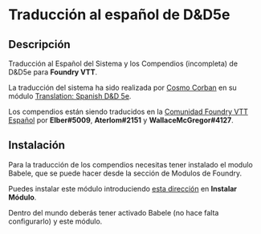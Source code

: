 # Traducción al español de D&D5e

## Descripción

Traducción al Español del Sistema y los Compendios (incompleta) de D&D5e para **Foundry VTT**.

La traducción del sistema ha sido realizada por [Cosmo Corban](https://gitlab.com/carlosjrlu) en su módulo [Translation: Spanish D&D 5e](https://gitlab.com/carlosjrlu/foundryvtt-dnd5e-lang-es/).

Los compendios están siendo traducidos en la [Comunidad Foundry VTT Español](https://discord.gg/papqPzS) por **Elber#5009**, **Aterlom#2151** y **WallaceMcGregor#4127**.

## Instalación

Para la traducción de los compendios necesitas tener instalado el modulo Babele, que se puede hacer desde la sección de Modulos de Foundry.

Puedes instalar este módulo introduciendo [esta dirección](https://raw.githubusercontent.com/WallaceMcGregor/dnd5e-es-compendium/master/module.json) en **Instalar Módulo**.

Dentro del mundo deberás tener activado Babele (no hace falta configurarlo) y este módulo.
